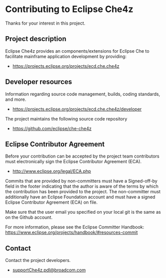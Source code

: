 # Contributing to Eclipse Che4z

Thanks for your interest in this project.

## Project description

Eclipse Che4z provides an components/extensions for Eclipse Che to facilitate mainframe application development by providing:

* https://projects.eclipse.org/projects/ecd.che.che4z

## Developer resources
Information regarding source code management, builds, coding standards, and more.

* https://projects.eclipse.org/projects/ecd.che.che4z/developer

The project maintains the following source code repository

* https://github.com/eclipse/che-che4z

## Eclipse Contributor Agreement

Before your contribution can be accepted by the project team contributors must electronically sign the Eclipse Contributor Agreement (ECA).

* http://www.eclipse.org/legal/ECA.php

Commits that are provided by non-committers must have a Signed-off-by field in the footer indicating that the author is aware of the terms by which the contribution has been provided to the project. The non-committer must additionally have an Eclipse Foundation account and must have a signed Eclipse Contributor Agreement (ECA) on file.

Make sure that the user email you specified on your local git is the same as on the Github account.

For more information, please see the Eclipse Committer Handbook:
https://www.eclipse.org/projects/handbook/#resources-commit

## Contact

Contact the project developers.

* supportChe4z.pdl@broadcom.com
